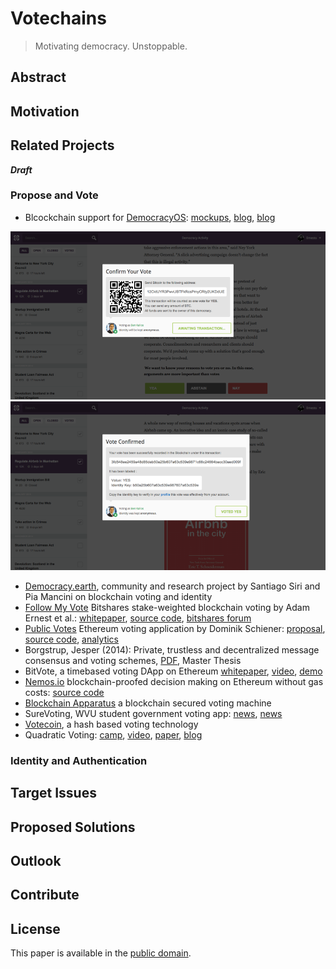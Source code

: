 # Votechains

> Motivating democracy. Unstoppable.

## Abstract

## Motivation

## Related Projects

***Draft***

### Propose and Vote

* Blcockchain support for [DemocracyOS](http://democracyos.org/): [mockups](https://www.newschallenge.org/challenge/elections/entries/blockchain-support-for-open-source-platform-democracyos), [blog](http://blog.democracyos.org/post/114076491913/blockchain-support-for-democracyos-we-want-to-add), [blog](http://blog.democracyos.org/post/122357355613/were-making-a-live-hangout-to-talk-decentralized)

![DemocracyOS Mockup #1](img/dem_os_0.png)
![DemocracyOS Mockup #2](img/dem_os_1.png)

* [Democracy.earth](http://democracy.earth/), community and research project by Santiago Siri and Pia Mancini on blockchain voting and identity
* [Follow My Vote](https://followmyvote.com/) Bitshares stake-weighted blockchain voting by Adam Ernest et al.: [whitepaper](https://followmyvote.com/wp-content/uploads/2014/08/The-Key-To-Unlocking-The-Black-Box-Follow-My-Vote.pdf), [source code](https://github.com/FollowMyVote/StakeWeightedVoting/), [bitshares forum](https://bitsharestalk.org/index.php?board=63.0)
* [Public Votes](http://publicvotes.org/) Ethereum voting application by Dominik Schiener: [proposal](http://schiener.me/2015/openvotes-voting/), [source code](https://github.com/domschiener/publicvotes), [analytics](http://schiener.me/2015/voting-on-ethereum-analysis/)
* Borgstrup, Jesper (2014): Private, trustless and decentralized
message consensus and voting schemes, [PDF](https://jesper.borgstrup.dk/master-thesis-report.pdf), Master Thesis
* BitVote, a timebased voting DApp on Ethereum [whitepaper](https://github.com/arkbg1/BitVote/wiki/*A*-plan), [video](https://www.youtube.com/watch?v=z-BtgF3oqoA), [demo](https://bitvote.github.io/)
* [Nemos.io](http://nemos.io/) blockchain-proofed decision making on Ethereum without gas costs: [source code](https://github.com/netparty-france/nemos.io/)
* [Blockchain Apparatus](http://blockchainapparatus.com/voting/) a blockchain secured voting machine
* SureVoting, WVU student government voting app: [news](http://www.thedaonline.com/news/article_c23dd902-8e7c-11e5-881d-db3cafa77e63.html), [news](http://www.coindesk.com/west-virginia-university-student-government-blockchain-voting/)
* [Votecoin](https://votecoin.wordpress.com), a hash based voting technology
* Quadratic Voting: [camp](http://quadraticvoting.on.ether.camp/ide.html), [video](https://www.youtube.com/watch?v=xz9dGRs7FOQ), [paper](http://papers.ssrn.com/sol3/papers.cfm?abstract_id=2003531), [blog](http://ericposner.com/quadratic-voting/)


### Identity and Authentication

## Target Issues

## Proposed Solutions

## Outlook

## Contribute

## License

This paper is available in the [public domain](LICENSE.md).
